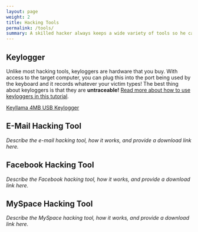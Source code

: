 ```yaml
---
layout: page
weight: 2
title: Hacking Tools
permalink: /tools/
summary: A skilled hacker always keeps a wide variety of tools so he can complete any task. Here you will find all the tools you will need to get the job done.
---
```

<h2>Keylogger</h2>
<p>Unlike most hacking tools, keyloggers are hardware that you buy. With access to the target computer, you can plug this into the port being used by the keyboard and it records whatever your victim types! The best thing about keyloggers is that they are&nbsp;<strong>untraceable!</strong> <a href="/tutorials/key-logging">Read more about how to use keyloggers in this tutorial</a>.</p>

<a href="http://www.amazon.com/dp/B004ZGXU48/?ref={{ site.amazon_tracking_id }}" target="_blank">Keyllama 4MB USB Keylogger</a>

<h2>E-Mail&nbsp;Hacking Tool</h2>
<p><em>Describe the e-mail hacking tool, how it works, and provide a download link here.</em></p>
<h2>Facebook Hacking Tool</h2>
<p><em>Describe the Facebook hacking tool, how it works, and provide a download link here.</em></p>
<h2>MySpace Hacking Tool</h2>
<p><em>Describe the MySpace hacking tool, how it works, and provide a download link here.</em></p>
